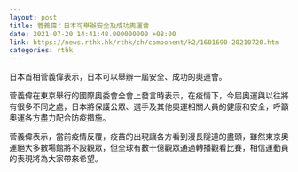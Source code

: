 ```yaml
---
layout: post
title: 菅義偉：日本可舉辦安全及成功奧運會
date: 2021-07-20 14:41:48.000000000 +08:00
link: https://news.rthk.hk/rthk/ch/component/k2/1601690-20210720.htm
categories: rthk
---
```


日本首相菅義偉表示，日本可以舉辦一屆安全、成功的奧運會。

菅義偉在東京舉行的國際奧委會全會上發言時表示，在疫情下，今屆奧運與以往將有很多不同之處，日本將保護公眾、選手及其他奧運相關人員的健康和安全，呼籲奧運各方盡力配合防疫措施。

菅義偉表示，當前疫情反覆，疫苗的出現讓各方看到漫長隧道的盡頭，雖然東京奧運絕大多數場館將不設觀眾，但全球有數十億觀眾通過轉播觀看比賽，相信運動員的表現將為大家帶來希望。
